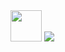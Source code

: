 <img src="https://emojis.slackmojis.com/emojis/images/1693556789/67944/pepemoney.jpg?1693556789" width="50" />
<img src="https://komarev.com/ghpvc/?username=seetch&style=for-the-badge" />
